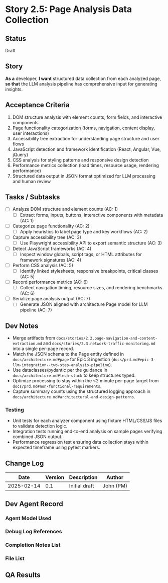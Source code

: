 # Story 2.5: Page Analysis Data Collection

## Status
Draft

## Story
**As a** developer,
**I want** structured data collection from each analyzed page,
**so that** the LLM analysis pipeline has comprehensive input for generating insights.

## Acceptance Criteria
1. DOM structure analysis with element counts, form fields, and interactive components
2. Page functionality categorization (forms, navigation, content display, user interactions)
3. Accessibility tree extraction for understanding page structure and user flows
4. JavaScript detection and framework identification (React, Angular, Vue, jQuery)
5. CSS analysis for styling patterns and responsive design detection
6. Performance metrics collection (load times, resource usage, rendering performance)
7. Structured data output in JSON format optimized for LLM processing and human review

## Tasks / Subtasks
- [ ] Analyze DOM structure and element counts (AC: 1)
  - [ ] Extract forms, inputs, buttons, interactive components with metadata (AC: 1)
- [ ] Categorize page functionality (AC: 2)
  - [ ] Apply heuristics to label page type and key workflows (AC: 2)
- [ ] Capture accessibility tree (AC: 3)
  - [ ] Use Playwright accessibility API to export semantic structure (AC: 3)
- [ ] Detect JavaScript frameworks (AC: 4)
  - [ ] Inspect window globals, script tags, or HTML attributes for framework signatures (AC: 4)
- [ ] Perform CSS analysis (AC: 5)
  - [ ] Identify linked stylesheets, responsive breakpoints, critical classes (AC: 5)
- [ ] Record performance metrics (AC: 6)
  - [ ] Collect navigation timing, resource sizes, and rendering benchmarks (AC: 6)
- [ ] Serialize page analysis output (AC: 7)
  - [ ] Generate JSON aligned with architecture Page model for LLM pipeline (AC: 7)

## Dev Notes
- Merge artifacts from `docs/stories/2.2.page-navigation-and-content-extraction.md` and `docs/stories/2.3.network-traffic-monitoring.md` into a single per-page record.
- Match the JSON schema to the Page entity defined in `docs/architecture.md#page` for Epic 3 ingestion (`docs/prd.md#epic-3-llm-integration--two-step-analysis-pipeline`).
- Use dataclasses/pydantic per the guidance in `docs/architecture.md#tech-stack` to keep structures typed.
- Optimize processing to stay within the <2 minute per-page target from `docs/prd.md#non-functional-requirements`.
- Capture summary counts using the structured logging approach in `docs/architecture.md#architectural-and-design-patterns`.

### Testing
- Unit tests for each analyzer component using fixture HTML/CSS/JS files to validate detection logic.
- Integration tests running end-to-end analysis on sample pages verifying combined JSON output.
- Performance regression test ensuring data collection stays within expected timeframe using pytest markers.

## Change Log
| Date | Version | Description | Author |
|------|---------|-------------|--------|
| 2025-02-14 | 0.1 | Initial draft | John (PM) |

## Dev Agent Record

### Agent Model Used

### Debug Log References

### Completion Notes List

### File List

## QA Results
